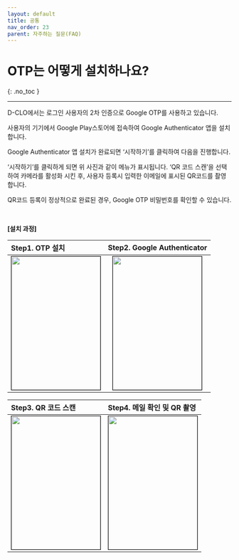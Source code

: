 ```yaml
---
layout: default
title: 공통
nav_order: 23
parent: 자주하는 질문(FAQ)
---
```


# OTP는 어떻게 설치하나요?

{: .no_toc }

---

D-CLO에서는 로그인 사용자의 2차 인증으로 Google OTP를 사용하고 있습니다.

사용자의 기기에서 Google Play스토어에 접속하여 Google Authenticator 앱을 설치합니다.

Google Authenticator 앱 설치가 완료되면 ‘시작하기’를 클릭하여 다음을 진행합니다.

‘시작하기’를 클릭하게 되면 위 사진과 같이 메뉴가 표시됩니다. ‘QR 코드 스캔’을 선택하여 카메라를 활성화 시킨 후, 사용자 등록시 입력한 이메일에 표시된 QR코드를 촬영합니다.

QR코드 등록이 정상적으로 완료된 경우, Google OTP 비밀번호를 확인할 수 있습니다.

<br />

**[설치 과정]**

| Step1. OTP 설치                                                                                                                  | Step2. Google Authenticator                                                                                                      |
| :------------------------------------------------------------------------------------------------------------------------------- | :------------------------------------------------------------------------------------------------------------------------------- |
| <center><img src="/assets/images/android_otp/android_1.png" width="200" height="300" style="border: 1px solid black;"/></center> | <center><img src="/assets/images/android_otp/android_2.png" width="200" height="300" style="border: 1px solid black;"/></center> |

| Step3. QR 코드 스캔                                                                                                              | Step4. 메일 확인 및 QR 촬영                                                                                                      |
| :------------------------------------------------------------------------------------------------------------------------------- | :------------------------------------------------------------------------------------------------------------------------------- |
| <center><img src="/assets/images/android_otp/android_3.png" width="200" height="300" style="border: 1px solid black;"/></center> | <center><img src="/assets/images/android_otp/android_4.png" width="200" height="300" style="border: 1px solid black;"/></center> |
